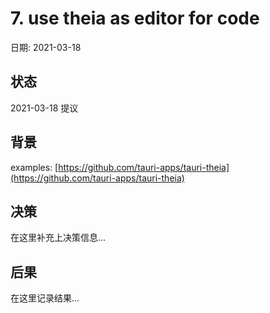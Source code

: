 # 7. use theia as editor for code

日期: 2021-03-18

## 状态

2021-03-18 提议

## 背景

examples: [https://github.com/tauri-apps/tauri-theia](https://github.com/tauri-apps/tauri-theia)

## 决策

在这里补充上决策信息...

## 后果

在这里记录结果...

